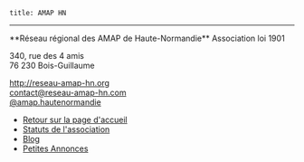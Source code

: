 	title: AMAP HN
---
<adress>
**Réseau régional des AMAP de Haute-Normandie**  
Association loi 1901

340, rue des 4 amis  
76 230 Bois-Guillaume
</adress>

<http://reseau-amap-hn.org>  
<contact@reseau-amap-hn.com>  
<a href="https://www.facebook.com/amap.hautenormandie" class="icon">
	<span class="icon-facebook"></span>
	@amap.hautenormandie
</a>


 - [Retour sur la page d'accueil]()
 - [Statuts de l'association](statuts-de-lassociation)
 - [Blog](blog)
 - [Petites Annonces](annonces)
